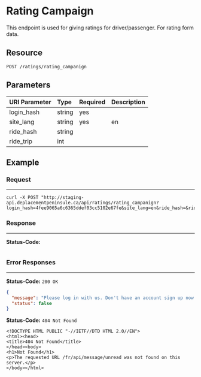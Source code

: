 # Rating Campaign

This endpoint is used for giving ratings for driver/passenger. For rating form data.


## Resource

```
POST /ratings/rating_campanign
```

## Parameters


| URI Parameter | Type   | Required | Description     |
|:--------------|:-------|:---------|:----------------|
| login_hash    | string | yes      | <user hash key> |
| site_lang     | string | yes      | en              |
| ride_hash     | string |          | <ride hash key> |
| ride_trip     | int    |          |                 |

<!--Comments: For both driver and passenger the same parameters need to pass-->

## Example

### Request
***

```curl
curl -X POST "http://staging-api.deplacementpeninsule.ca/api/ratings/rating_campanign?login_hash=4fee9065a6c6365ddef03cc5102e67fe&site_lang=en&ride_hash=&ride_trip="
```

### Response
***

**Status-Code:**

```

```


### Error Responses
***
<!--
- No Login Hash
- With Login Hash and Site Lang
-->
**Status-Code:** ```200 OK```


```json
{
  "message": "Please log in with us. Don't have an account sign up now!",
  "status": false
}
```

<!--No Site Language-->
**Status-Code:** ```404 Not Found```


```
<!DOCTYPE HTML PUBLIC "-//IETF//DTD HTML 2.0//EN">
<html><head>
<title>404 Not Found</title>
</head><body>
<h1>Not Found</h1>
<p>The requested URL /fr/api/message/unread was not found on this server.</p>
</body></html>
```
